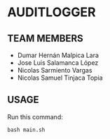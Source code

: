 # AUDITLOGGER

## TEAM MEMBERS
- Dumar Hernán Malpica Lara 
- Jose Luis Salamanca López
- Nicolas Sarmiento Vargas
- Nicolas Samuel Tinjaca Topia

## USAGE
Run this command:
```
bash main.sh
```

